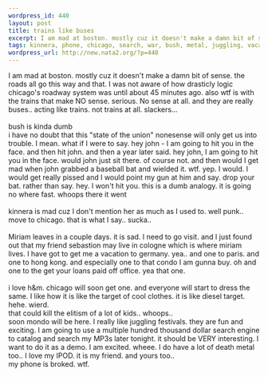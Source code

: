 ```yaml
--- 
wordpress_id: 440
layout: post
title: trains like buses
excerpt: I am mad at boston. mostly cuz it doesn't make a damn bit of sense. the roads all go this way and that. I was not aware of how drasticly logic chicago's roadway system was until about 45 minutes ago. also wtf is with the trains that make NO sense. serious. No sense at all. and they are really buses.. acting like trains. not trains at all. slackers...bush is kinda dumbi have no dou...
tags: kinnera, phone, chicago, search, war, bush, metal, juggling, vacation, ipod, hong, kong, festivals
wordpress_url: http://new.nata2.org/?p=440
---
```

I am mad at boston. mostly cuz it doesn't make a damn bit of sense. the roads all go this way and that. I was not aware of how drasticly logic chicago's roadway system was until about 45 minutes ago. also wtf is with the trains that make NO sense. serious. No sense at all. and they are really buses.. acting like trains. not trains at all. slackers...<br>
<br>
bush is kinda dumb<br>
i have no doubt that this "state of the union" nonesense will only get us into trouble. I mean. what if I were to say. hey john - I am going to hit you in the face. and then hit john. and then a year later said. hey john, I am going to hit you in the face. would john just sit there. of course not. and then would I get mad when john grabbed a baseball bat and wielded it. wtf. yep. I would. I would get really pissed and I would point my gun at him and say. drop your bat. rather than say. hey. I won't hit you. this is a dumb analogy. it is going no where fast. whoops there it went<br>
<br>
kinnera is mad cuz I don't mention her as much as I used to. well punk.. move to chicago. that is what I say.. sucka..<br>
<br>
Miriam leaves in a couple days. it is sad. I need to go visit. and I just found out that my friend sebastion may live in cologne which is where miriam lives. I have got to get me a vacation to germany. yea.. and one to paris. and one to hong kong. and especially one to that condo I am gunna buy. oh and one to the get your loans paid off office. yea that one.<br>
<br>
i love h&amp;m. chicago will soon get one. and everyone will start to dress the same. I like how it is like the target of cool clothes. it is like diesel target. hehe. wierd.<br>
that could kill the elitism of a lot of kids.. whoops..<br>
soon mondo will be here. I really like juggling festivals. they are fun and exciting. I am going to use a multiple hundred thousand dollar search engine to catalog and search my MP3s later tonight. it should be VERY interesting. I want to do it as a demo. I am excited. wheee. I do have a lot of death metal too.. I love my IPOD. it is my friend. and yours too..<br>
my phone is broked. wtf.
